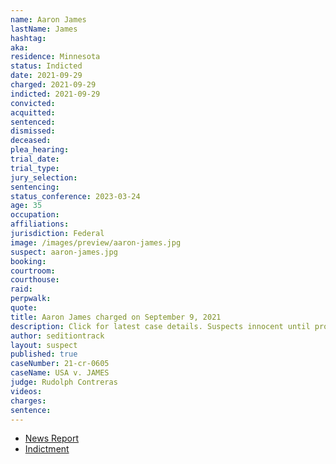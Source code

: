 ```yaml
---
name: Aaron James
lastName: James
hashtag:
aka:
residence: Minnesota
status: Indicted
date: 2021-09-29
charged: 2021-09-29
indicted: 2021-09-29
convicted:
acquitted:
sentenced:
dismissed:
deceased:
plea_hearing:
trial_date:
trial_type:
jury_selection:
sentencing:
status_conference: 2023-03-24
age: 35
occupation:
affiliations:
jurisdiction: Federal
image: /images/preview/aaron-james.jpg
suspect: aaron-james.jpg
booking:
courtroom:
courthouse:
raid:
perpwalk:
quote:
title: Aaron James charged on September 9, 2021
description: Click for latest case details. Suspects innocent until proven guilty.
author: seditiontrack
layout: suspect
published: true
caseNumber: 21-cr-0605
caseName: USA v. JAMES
judge: Rudolph Contreras
videos:
charges:
sentence:
---
```

- [News Report](https://www.albertleatribune.com/2021/10/3-minnesota-men-charged-in-jan-6-us-capitol-riot/)
- [Indictment](https://www.justice.gov/usao-dc/case-multi-defendant/file/1439351/download)
